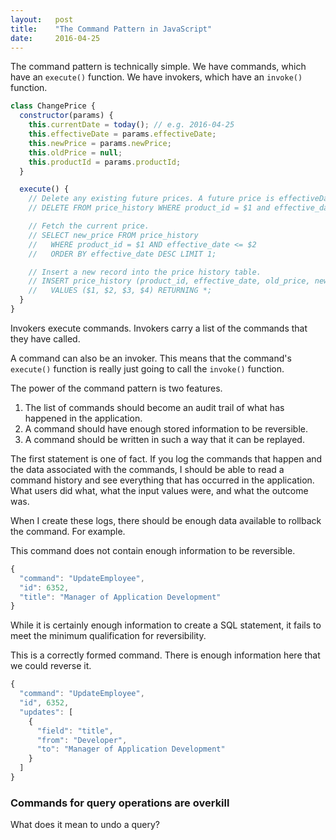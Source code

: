 ```yaml
---
layout:   post
title:    "The Command Pattern in JavaScript"
date:     2016-04-25
---
```


The command pattern is technically simple. We have commands, which have an `execute()` function. We have invokers, which have an `invoke()` function.

```js
class ChangePrice {
  constructor(params) {
    this.currentDate = today(); // e.g. 2016-04-25
    this.effectiveDate = params.effectiveDate;
    this.newPrice = params.newPrice;
    this.oldPrice = null;
    this.productId = params.productId;
  }

  execute() {
    // Delete any existing future prices. A future price is effectiveDate > currentDate.
    // DELETE FROM price_history WHERE product_id = $1 and effective_date > $2;

    // Fetch the current price.
    // SELECT new_price FROM price_history
    //   WHERE product_id = $1 AND effective_date <= $2
    //   ORDER BY effective_date DESC LIMIT 1;

    // Insert a new record into the price history table.
    // INSERT price_history (product_id, effective_date, old_price, new_price)
    //   VALUES ($1, $2, $3, $4) RETURNING *;
  }
}
```

Invokers execute commands. Invokers carry a list of the commands that they have called.

A command can also be an invoker. This means that the command's `execute()` function is really just going to call the `invoke()` function.

The power of the command pattern is two features.

1. The list of commands should become an audit trail of what has happened in the application.
2. A command should have enough stored information to be reversible.
3. A command should be written in such a way that it can be replayed.

The first statement is one of fact. If you log the commands that happen and the data associated with the commands, I should be able to read a command history and see everything that has occurred in the application. What users did what, what the input values were, and what the outcome was.

When I create these logs, there should be enough data available to rollback the command. For example.

This command does not contain enough information to be reversible.

```js
{
  "command": "UpdateEmployee",  
  "id": 6352,
  "title": "Manager of Application Development"
}
```

While it is certainly enough information to create a SQL statement, it fails to meet the minimum qualification for reversibility.

This is a correctly formed command. There is enough information here that we could reverse it.

```js
{
  "command": "UpdateEmployee",
  "id", 6352,
  "updates": [
    {
      "field": "title",
      "from": "Developer",
      "to": "Manager of Application Development"
    }
  ]
}
```

### Commands for query operations are overkill

What does it mean to undo a query?
